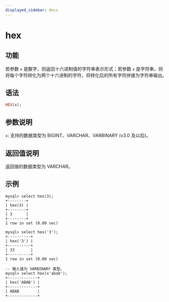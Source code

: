```yaml
---
displayed_sidebar: docs
---
```


# hex

## 功能

若参数 `x` 是数字，则返回十六进制值的字符串表示形式；若参数 `x` 是字符串，则将每个字符转化为两个十六进制的字符，将转化后的所有字符拼接为字符串输出。

## 语法

```Haskell
HEX(x);
```

## 参数说明

`x`: 支持的数据类型为 BIGINT、VARCHAR、VARBINARY (v3.0 及以后)。

## 返回值说明

返回值的数据类型为 VARCHAR。

## 示例

```Plain Text
mysql> select hex(3);
+--------+
| hex(3) |
+--------+
| 3      |
+--------+
1 row in set (0.00 sec)

mysql> select hex('3');
+----------+
| hex('3') |
+----------+
| 33       |
+----------+
1 row in set (0.00 sec)

-- 输入值为 VARBINARY 类型。
mysql> select hex(x'abab');
+-------------+
| hex('ABAB') |
+-------------+
| ABAB        |
+-------------+
```
